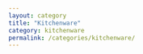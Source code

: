 ```yaml
---
layout: category
title: "Kitchenware"
category: kitchenware
permalink: /categories/kitchenware/
---
```

